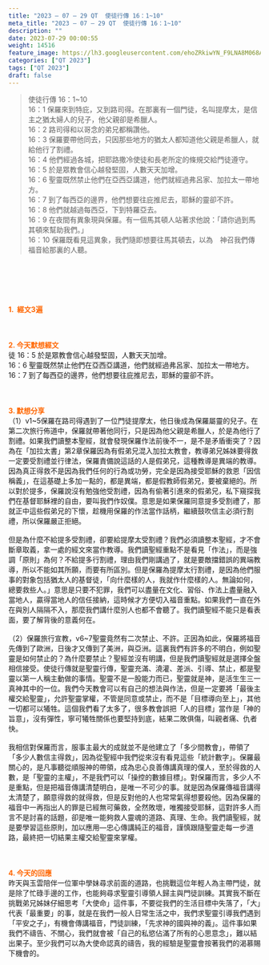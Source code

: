 ```yaml
---
title: "2023 – 07 – 29 QT  使徒行傳 16：1~10"
meta_title: "2023 – 07 – 29 QT  使徒行傳 16：1~10"
description: ""
date: 2023-07-29 00:00:55
weight: 14516
feature_image: https://lh3.googleusercontent.com/ehoZRkiwYN_F9LNA8M068AYxt73EavCZno-PD1cJRuf5BbSkQVUWr3gNEbt5kSs28Pb_Elg17kSrtf9ybWvojWoMV6I4tPM3vGRGDq6GkKkPdL2Gut4QAIw4-uykKUAtNiKgQKntvsU=w800
categories: ["QT 2023"]
tags: ["QT 2023"]
draft: false
---
```


<blockquote>使徒行傳 16：1~10<br />
16：1 保羅來到特庇，又到路司得。在那裏有一個門徒，名叫提摩太，是信主之猶太婦人的兒子，他父親卻是希臘人。<br />
16：2 路司得和以哥念的弟兄都稱讚他。<br />
16：3 保羅要帶他同去，只因那些地方的猶太人都知道他父親是希臘人，就給他行了割禮。<br />
16：4 他們經過各城，把耶路撒冷使徒和長老所定的條規交給門徒遵守。<br />
16：5 於是眾教會信心越發堅固，人數天天加增。<br />
16：6 聖靈既然禁止他們在亞西亞講道，他們就經過弗呂家、加拉太一帶地方。<br />
16：7 到了每西亞的邊界，他們想要往庇推尼去，耶穌的靈卻不許。<br />
16：8 他們就越過每西亞，下到特羅亞去。<br />
16：9 在夜間有異象現與保羅。有一個馬其頓人站著求他說：「請你過到馬其頓來幫助我們。」<br />
16：10 保羅既看見這異象，我們隨即想要往馬其頓去，以為　神召我們傳福音給那裏的人聽。</blockquote><br />
&nbsp;<br />
<br />
&nbsp;<br />
<br />
<span style="color: #ff6600;"><strong>1.  經文3遍</strong></span><br />
<br />
&nbsp;<br />
<br />
<span style="color: #ff6600;"><strong>2. 今天默想經文<br />
</strong></span>徒 16：5 於是眾教會信心越發堅固，人數天天加增。<br />
16：6 聖靈既然禁止他們在亞西亞講道，他們就經過弗呂家、加拉太一帶地方。<br />
16：7 到了每西亞的邊界，他們想要往庇推尼去，耶穌的靈卻不許。<br />
<br />
&nbsp;<br />
<br />
<strong><span style="color: #ff6600;">3. 默想分享<br />
</span></strong>（1）v1~5保羅在路司得遇到了一位門徒提摩太，他日後成為保羅屬靈的兒子。在第二次旅行佈道中，保羅就帶著他同行，只是因為他父親是希臘人，於是為他行了割禮。如果我們讀整本聖經，就會發現保羅作法前後不一，是不是矛盾衝突了？因為在「加拉太書」第2章保羅因為有假弟兄混入加拉太教會，教導弟兄姊妹要得救一定要受割禮並行律法，保羅責備說這話的人是假弟兄，這種教導是異端的教導。因為真正得救不是因為我們任何的行為或功勞，完全是因為接受耶穌的救恩「因信稱義」，在這基礎上多加一點的，都是異端，都是假教師假弟兄，要被棄絕的。所以對於提多，保羅說沒有勉強他受割禮，因為有偷著引進來的假弟兄，私下窺探我們在基督耶穌裡的自由，要叫我們作奴僕。意思是如果保羅同意提多受割禮了，那就正中這些假弟兄的下懷，趁機用保羅的作法當作話柄，繼續鼓吹信主必須行割禮，所以保羅嚴正拒絕。<br />
<br />
但是為什麼不給提多受割禮，卻要給提摩太受割禮？我們必須讀整本聖經，才不會斷章取義，拿一處的經文來當作教導。我們讀聖經重點不是看見「作法」，而是強調「原則」為何？不給提多行割禮，理由我們剛講過了，就是要敵擋錯誤的異端教導，所以不能如其所願，而要有所區別。但是保羅為提摩太行割禮，是因為他們服事的對象包括猶太人的基督徒，「向什麼樣的人，我就作什麼樣的人。無論如何，總要救些人。」意思是只要不犯罪，我們可以盡量在文化、習俗、作法上盡量融入當地人，贏得當地人的信任接納，這時候才方便切入福音重點。如果我們一直在外在與別人隔隔不入，那麼我們講什麼別人也都不會聽了。我們讀聖經不能只是看表面，要了解背後的意義何在。<br />
<br />
（2）保羅旅行宣教，v6~7聖靈竟然有二次禁止、不許。正因為如此，保羅將福音先傳到了歐洲，日後才又傳到了美洲，與亞洲。這裏我們有許多的不明白，例如聖靈是如何禁止的？為什麼要禁止？聖經並沒有明講，但是我們讀聖經就是選擇全盤相信接受。使徒行傳就是聖靈行傳，聖靈充滿、澆灌、差派、引導、禁止，都是聖靈以第一人稱主動做的事情。聖靈不是一股能力而已，聖靈就是神，是活生生三一真神其中的一位。我們今天教會可以有自己的想法與作法，但是一定要將「最後主權交給聖靈」，允許聖靈掌權，不管是同意或禁止，而不是「目標導向至上」，其他一切都可以犧牲。這個我們看了太多了，很多教會誤把「人的目標」當作是「神的旨意」，沒有彈性，寧可犧牲關係也要堅持到底，結果二敗俱傷，叫親者痛、仇者快。<br />
<br />
我相信對保羅而言，服事主最大的成就並不是他建立了「多少間教會」，帶領了「多少人數信主得救」，因為從聖經中我們從來沒有看見這些「統計數字」。保羅最關心的，是凡事聽從順服神的帶領，成為忠心良善傳講真理的僕人，至於得救的人數，是「聖靈的主權」，不是我們可以「操控的數據目標」。對保羅而言，多少人不是重點，但是把福音傳講清楚明白，是唯一不可少的事。就是因為保羅傳福音講得太清楚了，願意得救的就得救，但是反對他的人也常常氣得想要殺他。因為保羅的福音中一再指出人的罪是已經無可藥救，全然敗壞，唯獨接受耶穌，這對許多人而言不是討喜的話題，卻是唯一能夠救人靈魂的道路、真理、生命。我們讀聖經，就是要學習這些原則，加以應用—忠心傳講純正的福音，謹慎跟隨聖靈走每一步道路，最終把一切結果主權交給聖靈來掌權。<br />
<br />
&nbsp;<br />
<br />
<strong style="font-size: inherit;"><span style="color: #ff6600;">4. 今天的回應<br />
</span></strong>昨天與玉雲陪伴一位軍中學妹尋求前面的道路，也挑戰這位年輕人為主帶門徒，就是除了忙碌手邊的工作，也能夠尋求聖靈引導領人歸主與門徒訓練。其實我不斷在挑戰弟兄姊妹仔細思考「大使命」這件事，不要從我們的生活目標中失落了，「大」代表「最重要」的事，就是在我們一般人日常生活之中，我們求聖靈引導我們遇到「平安之子」，有機會傳講福音，門徒訓練，「先求神的國與神的義」。這件事如果我們不禱告、不關心，我們就會被「自己的私慾佔滿了所有的心思意念」，難以結出果子。至少我們可以為大使命認真的禱告，我的經驗是聖靈會按著我們的渴慕賜下機會的。<br />
<br />
<audio style="display: none;" controls="controls"></audio><br />
<br />
<audio style="display: none;" controls="controls"></audio><br />
<br />
<audio style="display: none;" controls="controls"></audio><br />
<br />
<audio style="display: none;" controls="controls"></audio><br />
<br />
<audio style="display: none;" controls="controls"></audio>
        